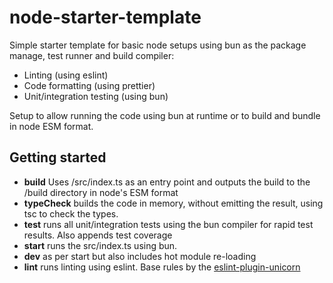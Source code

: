 # node-starter-template

Simple starter template for basic node setups using bun as the package manage, test runner and build compiler:

- Linting (using eslint)
- Code formatting (using prettier)
- Unit/integration testing (using bun)

Setup to allow running the code using bun at runtime or to build and bundle in node ESM format.

## Getting started

- **build** Uses /src/index.ts as an entry point and outputs the build to the /build directory in node's ESM format
- **typeCheck** builds the code in memory, without emitting the result, using tsc to check the types.
- **test** runs all unit/integration tests using the bun compiler for rapid test results. Also appends test coverage
- **start** runs the src/index.ts using bun.
- **dev** as per start but also includes hot module re-loading
- **lint** runs linting using eslint. Base rules by the [eslint-plugin-unicorn](https://github.com/sindresorhus/eslint-plugin-unicorn)
